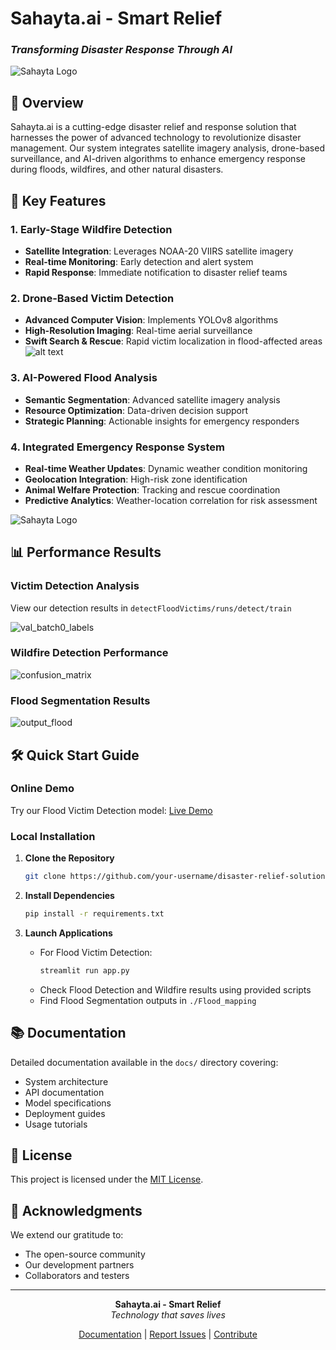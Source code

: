 # Sahayta.ai - Smart Relief
### *Transforming Disaster Response Through AI*

![Sahayta Logo](assets/output/homepage.png)

## 🎯 Overview
Sahayta.ai is a cutting-edge disaster relief and response solution that harnesses the power of advanced technology to revolutionize disaster management. Our system integrates satellite imagery analysis, drone-based surveillance, and AI-driven algorithms to enhance emergency response during floods, wildfires, and other natural disasters.

## 🚀 Key Features

### 1. Early-Stage Wildfire Detection
- **Satellite Integration**: Leverages NOAA-20 VIIRS satellite imagery
- **Real-time Monitoring**: Early detection and alert system
- **Rapid Response**: Immediate notification to disaster relief teams

### 2. Drone-Based Victim Detection
- **Advanced Computer Vision**: Implements YOLOv8 algorithms
- **High-Resolution Imaging**: Real-time aerial surveillance
- **Swift Search & Rescue**: Rapid victim localization in flood-affected areas
![alt text](assets/output/victims1.png)

### 3. AI-Powered Flood Analysis
- **Semantic Segmentation**: Advanced satellite imagery analysis
- **Resource Optimization**: Data-driven decision support
- **Strategic Planning**: Actionable insights for emergency responders

### 4. Integrated Emergency Response System
- **Real-time Weather Updates**: Dynamic weather condition monitoring
- **Geolocation Integration**: High-risk zone identification
- **Animal Welfare Protection**: Tracking and rescue coordination
- **Predictive Analytics**: Weather-location correlation for risk assessment

![Sahayta Logo](assets/output/api.png)


## 📊 Performance Results

### Victim Detection Analysis
View our detection results in `detectFloodVictims/runs/detect/train`

![val_batch0_labels](detectFloodVictims/runs/detect/train/confusion_matrix_normalized.png)

### Wildfire Detection Performance
![confusion_matrix](assets/wildfire/confusion_mat.png)

### Flood Segmentation Results
![output_flood](detectWildFire/results.png)


## 🛠️ Quick Start Guide

### Online Demo
Try our Flood Victim Detection model: [Live Demo](https://nepec3kih4bktgprzszr5p.streamlit.app/)

### Local Installation

1. **Clone the Repository**
   ```bash
   git clone https://github.com/your-username/disaster-relief-solution.git
   ```

2. **Install Dependencies**
   ```bash
   pip install -r requirements.txt
   ```

3. **Launch Applications**
   - For Flood Victim Detection:
     ```bash
     streamlit run app.py
     ```
   - Check Flood Detection and Wildfire results using provided scripts
   - Find Flood Segmentation outputs in `./Flood_mapping`

## 📚 Documentation
Detailed documentation available in the `docs/` directory covering:
- System architecture
- API documentation
- Model specifications
- Deployment guides
- Usage tutorials

## 📄 License
This project is licensed under the [MIT License](LICENSE).

## 🙏 Acknowledgments
We extend our gratitude to:
- The open-source community
- Our development partners
- Collaborators and testers

---

<div align="center">

**Sahayta.ai - Smart Relief**  
*Technology that saves lives*

[Documentation](docs/) | [Report Issues](issues/) | [Contribute](CONTRIBUTING.md)

</div>
